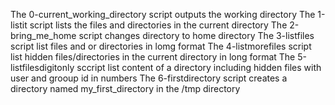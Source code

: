  The 0-current_working_directory script outputs the working directory
The 1-listit script lists the files and directories in the current directory
The 2-bring_me_home script changes directory to home directory
The 3-listfiles script list files and or directories in lomg format
The 4-listmorefiles script list hidden files/directories in the current directory in long format
The 5-listfilesdigitonly sccript list content of a directory including hidden files with user and grooup id in numbers 
The 6-firstdirectory script creates a directory named my_first_directory in the /tmp directory
